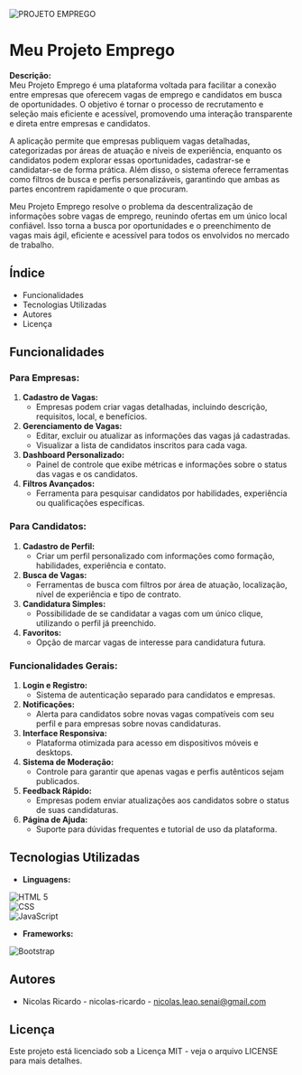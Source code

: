 ![PROJETO EMPREGO](../PROJETO%20EMPReGO/static/logo/EmpreLOGO.png)  
# Meu Projeto Emprego  

**Descrição:**  
Meu Projeto Emprego é uma plataforma voltada para facilitar a conexão entre empresas que oferecem vagas de emprego e candidatos em busca de oportunidades. O objetivo é tornar o processo de recrutamento e seleção mais eficiente e acessível, promovendo uma interação transparente e direta entre empresas e candidatos.  

A aplicação permite que empresas publiquem vagas detalhadas, categorizadas por áreas de atuação e níveis de experiência, enquanto os candidatos podem explorar essas oportunidades, cadastrar-se e candidatar-se de forma prática. Além disso, o sistema oferece ferramentas como filtros de busca e perfis personalizáveis, garantindo que ambas as partes encontrem rapidamente o que procuram.  

Meu Projeto Emprego resolve o problema da descentralização de informações sobre vagas de emprego, reunindo ofertas em um único local confiável. Isso torna a busca por oportunidades e o preenchimento de vagas mais ágil, eficiente e acessível para todos os envolvidos no mercado de trabalho.  

## Índice  
- Funcionalidades  
- Tecnologias Utilizadas  
- Autores  
- Licença  

## Funcionalidades  
### Para Empresas:  
1. **Cadastro de Vagas:**  
   - Empresas podem criar vagas detalhadas, incluindo descrição, requisitos, local, e benefícios.  
2. **Gerenciamento de Vagas:**  
   - Editar, excluir ou atualizar as informações das vagas já cadastradas.  
   - Visualizar a lista de candidatos inscritos para cada vaga.  
3. **Dashboard Personalizado:**  
   - Painel de controle que exibe métricas e informações sobre o status das vagas e os candidatos.  
4. **Filtros Avançados:**  
   - Ferramenta para pesquisar candidatos por habilidades, experiência ou qualificações específicas.  

### Para Candidatos:  
1. **Cadastro de Perfil:**  
   - Criar um perfil personalizado com informações como formação, habilidades, experiência e contato.  
2. **Busca de Vagas:**  
   - Ferramentas de busca com filtros por área de atuação, localização, nível de experiência e tipo de contrato.  
3. **Candidatura Simples:**  
   - Possibilidade de se candidatar a vagas com um único clique, utilizando o perfil já preenchido.  
4. **Favoritos:**  
   - Opção de marcar vagas de interesse para candidatura futura.  

### Funcionalidades Gerais:  
1. **Login e Registro:**  
   - Sistema de autenticação separado para candidatos e empresas.  
2. **Notificações:**  
   - Alerta para candidatos sobre novas vagas compatíveis com seu perfil e para empresas sobre novas candidaturas.  
3. **Interface Responsiva:**  
   - Plataforma otimizada para acesso em dispositivos móveis e desktops.  
4. **Sistema de Moderação:**  
   - Controle para garantir que apenas vagas e perfis autênticos sejam publicados.  
5. **Feedback Rápido:**  
   - Empresas podem enviar atualizações aos candidatos sobre o status de suas candidaturas.  
6. **Página de Ajuda:**  
   - Suporte para dúvidas frequentes e tutorial de uso da plataforma.  

## Tecnologias Utilizadas  
- **Linguagens:**  

![HTML 5](https://img.shields.io/badge/HTML5-E34F26?style=for-the-badge&logo=html5&logoColor=white)  
![CSS](https://img.shields.io/badge/CSS3-1572B6?style=for-the-badge&logo=css3&logoColor=white)  
![JavaScript](https://img.shields.io/badge/JavaScript-323330?style=for-the-badge&logo=javascript&logoColor=F7DF1E)  

- **Frameworks:**  

![Bootstrap](https://img.shields.io/badge/Bootstrap-563D7C?style=for-the-badge&logo=bootstrap&logoColor=white)  

## Autores  
- Nicolas Ricardo - nicolas-ricardo - nicolas.leao.senai@gmail.com  

## Licença  
Este projeto está licenciado sob a Licença MIT - veja o arquivo LICENSE para mais detalhes.
